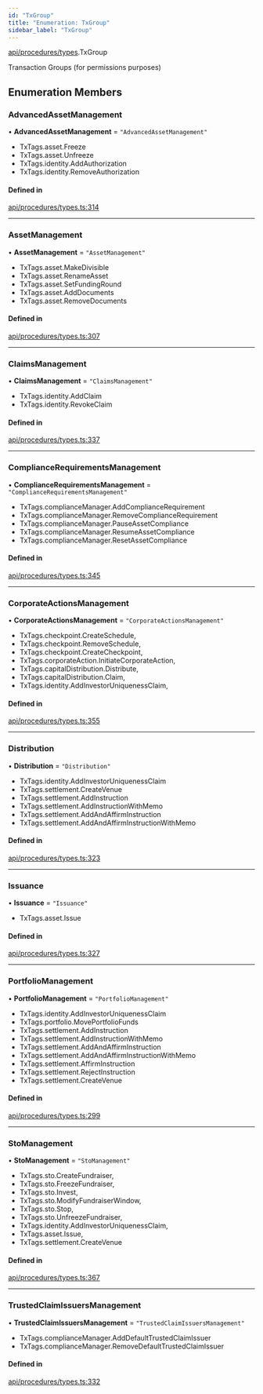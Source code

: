 ```yaml
---
id: "TxGroup"
title: "Enumeration: TxGroup"
sidebar_label: "TxGroup"
---
```


[api/procedures/types](../../../../../modules/API/Procedures/Types/Types.md).TxGroup

Transaction Groups (for permissions purposes)

## Enumeration Members

### AdvancedAssetManagement

• **AdvancedAssetManagement** = ``"AdvancedAssetManagement"``

- TxTags.asset.Freeze
- TxTags.asset.Unfreeze
- TxTags.identity.AddAuthorization
- TxTags.identity.RemoveAuthorization

#### Defined in

[api/procedures/types.ts:314](https://github.com/PolymeshAssociation/polymesh-sdk/blob/3cc570ade/src/api/procedures/types.ts#L314)

___

### AssetManagement

• **AssetManagement** = ``"AssetManagement"``

- TxTags.asset.MakeDivisible
- TxTags.asset.RenameAsset
- TxTags.asset.SetFundingRound
- TxTags.asset.AddDocuments
- TxTags.asset.RemoveDocuments

#### Defined in

[api/procedures/types.ts:307](https://github.com/PolymeshAssociation/polymesh-sdk/blob/3cc570ade/src/api/procedures/types.ts#L307)

___

### ClaimsManagement

• **ClaimsManagement** = ``"ClaimsManagement"``

- TxTags.identity.AddClaim
- TxTags.identity.RevokeClaim

#### Defined in

[api/procedures/types.ts:337](https://github.com/PolymeshAssociation/polymesh-sdk/blob/3cc570ade/src/api/procedures/types.ts#L337)

___

### ComplianceRequirementsManagement

• **ComplianceRequirementsManagement** = ``"ComplianceRequirementsManagement"``

- TxTags.complianceManager.AddComplianceRequirement
- TxTags.complianceManager.RemoveComplianceRequirement
- TxTags.complianceManager.PauseAssetCompliance
- TxTags.complianceManager.ResumeAssetCompliance
- TxTags.complianceManager.ResetAssetCompliance

#### Defined in

[api/procedures/types.ts:345](https://github.com/PolymeshAssociation/polymesh-sdk/blob/3cc570ade/src/api/procedures/types.ts#L345)

___

### CorporateActionsManagement

• **CorporateActionsManagement** = ``"CorporateActionsManagement"``

- TxTags.checkpoint.CreateSchedule,
- TxTags.checkpoint.RemoveSchedule,
- TxTags.checkpoint.CreateCheckpoint,
- TxTags.corporateAction.InitiateCorporateAction,
- TxTags.capitalDistribution.Distribute,
- TxTags.capitalDistribution.Claim,
- TxTags.identity.AddInvestorUniquenessClaim,

#### Defined in

[api/procedures/types.ts:355](https://github.com/PolymeshAssociation/polymesh-sdk/blob/3cc570ade/src/api/procedures/types.ts#L355)

___

### Distribution

• **Distribution** = ``"Distribution"``

- TxTags.identity.AddInvestorUniquenessClaim
- TxTags.settlement.CreateVenue
- TxTags.settlement.AddInstruction
- TxTags.settlement.AddInstructionWithMemo
- TxTags.settlement.AddAndAffirmInstruction
- TxTags.settlement.AddAndAffirmInstructionWithMemo

#### Defined in

[api/procedures/types.ts:323](https://github.com/PolymeshAssociation/polymesh-sdk/blob/3cc570ade/src/api/procedures/types.ts#L323)

___

### Issuance

• **Issuance** = ``"Issuance"``

- TxTags.asset.Issue

#### Defined in

[api/procedures/types.ts:327](https://github.com/PolymeshAssociation/polymesh-sdk/blob/3cc570ade/src/api/procedures/types.ts#L327)

___

### PortfolioManagement

• **PortfolioManagement** = ``"PortfolioManagement"``

- TxTags.identity.AddInvestorUniquenessClaim
- TxTags.portfolio.MovePortfolioFunds
- TxTags.settlement.AddInstruction
- TxTags.settlement.AddInstructionWithMemo
- TxTags.settlement.AddAndAffirmInstruction
- TxTags.settlement.AddAndAffirmInstructionWithMemo
- TxTags.settlement.AffirmInstruction
- TxTags.settlement.RejectInstruction
- TxTags.settlement.CreateVenue

#### Defined in

[api/procedures/types.ts:299](https://github.com/PolymeshAssociation/polymesh-sdk/blob/3cc570ade/src/api/procedures/types.ts#L299)

___

### StoManagement

• **StoManagement** = ``"StoManagement"``

- TxTags.sto.CreateFundraiser,
- TxTags.sto.FreezeFundraiser,
- TxTags.sto.Invest,
- TxTags.sto.ModifyFundraiserWindow,
- TxTags.sto.Stop,
- TxTags.sto.UnfreezeFundraiser,
- TxTags.identity.AddInvestorUniquenessClaim,
- TxTags.asset.Issue,
- TxTags.settlement.CreateVenue

#### Defined in

[api/procedures/types.ts:367](https://github.com/PolymeshAssociation/polymesh-sdk/blob/3cc570ade/src/api/procedures/types.ts#L367)

___

### TrustedClaimIssuersManagement

• **TrustedClaimIssuersManagement** = ``"TrustedClaimIssuersManagement"``

- TxTags.complianceManager.AddDefaultTrustedClaimIssuer
- TxTags.complianceManager.RemoveDefaultTrustedClaimIssuer

#### Defined in

[api/procedures/types.ts:332](https://github.com/PolymeshAssociation/polymesh-sdk/blob/3cc570ade/src/api/procedures/types.ts#L332)
